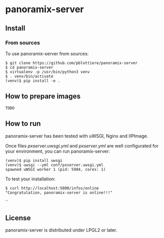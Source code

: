 # panoramix-server

## Install

### From sources

To use panoramix-server from sources:

```
$ git clone https://github.com/pblottiere/panoramix-server
$ cd panoramix-server
$ virtualenv -p /usr/bin/python3 venv
$ . venv/bin/activate
(venv)$ pip install -e .
```

## How to prepare images

```
TODO
```

## How to run

panoramix-server has been tested with uWSGI, Nginx and IIPImage.

Once files *pxserver.uwsgi.yml* and *pxserver.yml* are well configurated for your
environment, you can run panoramix-server:

```
(venv)$ pip install uwsgi
(venv)$ uwsgi --yml conf/pxserver.uwsgi.yml
spawned uWSGI worker 1 (pid: 5984, cores: 1)

```

To test your installation:

```
$ curl http://localhost:5000/infos/online
"Congratulation, panoramix-server is online!!!"
```
``

## License

panoramix-server is distributed under LPGL2 or later.
